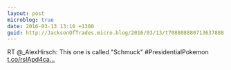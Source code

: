 ```yaml
---
layout: post
microblog: true
date: 2016-03-13 13:16 +1300
guid: http://JacksonOfTrades.micro.blog/2016/03/13/t708808880713637888.html
---
```

RT @_AlexHirsch: This one is called "Schmuck" #PresidentialPokemon [t.co/rslApd4ca...](https://t.co/rslApd4caR)
